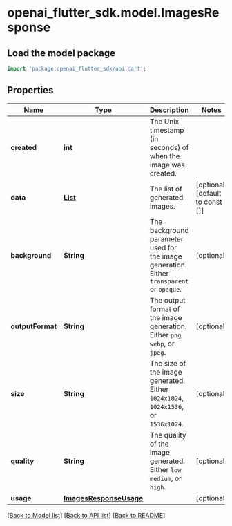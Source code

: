 # openai_flutter_sdk.model.ImagesResponse

## Load the model package
```dart
import 'package:openai_flutter_sdk/api.dart';
```

## Properties
Name | Type | Description | Notes
------------ | ------------- | ------------- | -------------
**created** | **int** | The Unix timestamp (in seconds) of when the image was created. | 
**data** | [**List<Image>**](Image.md) | The list of generated images. | [optional] [default to const []]
**background** | **String** | The background parameter used for the image generation. Either `transparent` or `opaque`. | [optional] 
**outputFormat** | **String** | The output format of the image generation. Either `png`, `webp`, or `jpeg`. | [optional] 
**size** | **String** | The size of the image generated. Either `1024x1024`, `1024x1536`, or `1536x1024`. | [optional] 
**quality** | **String** | The quality of the image generated. Either `low`, `medium`, or `high`. | [optional] 
**usage** | [**ImagesResponseUsage**](ImagesResponseUsage.md) |  | [optional] 

[[Back to Model list]](../README.md#documentation-for-models) [[Back to API list]](../README.md#documentation-for-api-endpoints) [[Back to README]](../README.md)


